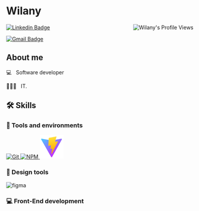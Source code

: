 #  Wilany

<img align="right" src="https://komarev.com/ghpvc/?username=Wilany" alt="Wilany's Profile Views" />

[![Linkedin Badge](https://img.shields.io/badge/LinkedIn-Wilany-blue?style=flat-square&logo=Linkedin&logoColor=white&link=https://[https://www.linkedin.com/in/wilany-moura-357135308/)](https://www.linkedin.com/in/wilany-moura-357135308/)

[![Gmail Badge](https://img.shields.io/badge/wilany2014moura@gmail.com-c14438?style=flat-square&logo=Gmail&logoColor=white&link=mailto:wilany2014moura@gmail.com
)](mailto:wilany2014moura@gmail.com)

##  About me

💻 &nbsp; Software developer 

🧑🏻‍💻 &nbsp; IT.


##  🛠️ Skills

###  :wrench: Tools and environments

<!-- GIT -->

<a href="#">

<img alt="Git" src="https://img.shields.io/badge/Git-F05032.svg?style=for-the-badge&logo=git&logoColor=white" />

</a>

<!-- NPM -->

<a href="#">
<img alt="NPM" src="https://img.shields.io/badge/NPM-CB3837.svg?style=for-the-badge&logo=npm&logoColor=white" />
</a>

<a href="#">
  <img alt="vite" src="https://raw.githubusercontent.com/LivioAlvarenga/LivioAlvarenga/3c6e62cf6789eea4733372d2a109ee3f8a5a42d4/files/vite.svg">
</a>

<a href="#">

</a>


### 🎨 Design tools

![figma](https://img.shields.io/badge/Figma-F24E1E?style=for-the-badge&logo=figma&logoColor=white)

###  :computer: Front-End development
